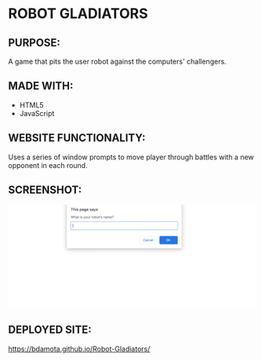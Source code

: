 # ROBOT GLADIATORS 

## PURPOSE:
  A game that pits the user robot against the computers' challengers. 
  
## MADE WITH:
 * HTML5
 * JavaScript  
  
## WEBSITE FUNCTIONALITY:
Uses a series of window prompts to move player through battles with a new opponent in each round.  

## SCREENSHOT:
![image](https://github.com/bdamota/Robot-Gladiators/blob/master/assets/js/Screen%20Shot%202020-06-16%20at%2012.18.51%20AM.png)

## DEPLOYED SITE:
https://bdamota.github.io/Robot-Gladiators/
 


